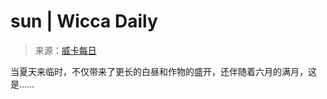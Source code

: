 <!--yml

category: 未分类

date: 2024-06-12 18:24:49

-->

# sun | Wicca Daily

> 来源：[威卡每日](http://wiccadaily.com/tag/sun/#0001-01-01)

当夏天来临时，不仅带来了更长的白昼和作物的盛开，还伴随着六月的满月，这是……
